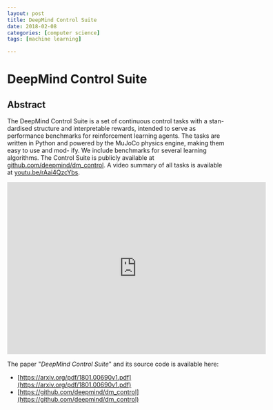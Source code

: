 ```yaml
---
layout: post
title: DeepMind Control Suite
date: 2018-02-08
categories: [computer science]
tags: [machine learning]

---
```



# DeepMind Control Suite


## Abstract

The DeepMind Control Suite is a set of continuous control tasks with a stan- dardised structure and interpretable rewards, intended to serve as performance benchmarks for reinforcement learning agents. The tasks are written in Python and powered by the MuJoCo physics engine, making them easy to use and mod- ify. We include benchmarks for several learning algorithms. The Control Suite is publicly available at [github.com/deepmind/dm_control](github.com/deepmind/dm_control). A video summary of all tasks is available at [youtu.be/rAai4QzcYbs](youtu.be/rAai4QzcYbs).

<iframe width="600" height="400" src="https://www.youtube.com/embed/WhaRsrlaXLk" frameborder="0" allow="autoplay; encrypted-media" allowfullscreen></iframe>

The paper "*DeepMind Control Suite*" and its source code is available here:

* [https://arxiv.org/pdf/1801.00690v1.pdf](https://arxiv.org/pdf/1801.00690v1.pdf)
* [https://github.com/deepmind/dm_control](https://github.com/deepmind/dm_control)